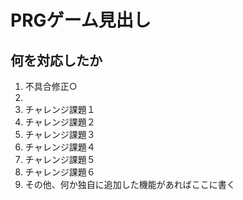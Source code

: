 # PRGゲーム見出し
## 何を対応したか

1. 不具合修正○
2. 
3. チャレンジ課題１
4. チャレンジ課題２
5. チャレンジ課題３
6. チャレンジ課題４
7. チャレンジ課題５
8. チャレンジ課題６
9. その他、何か独自に追加した機能があればここに書く

